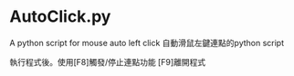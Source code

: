 # AutoClick.py
A python script for mouse auto left click
自動滑鼠左鍵連點的python script

執行程式後。使用[F8]觸發/停止連點功能
[F9]離開程式
